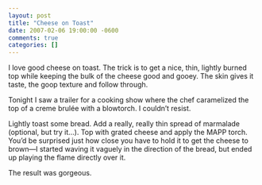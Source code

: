 ```yaml
---
layout: post
title: "Cheese on Toast"
date: 2007-02-06 19:00:00 -0600
comments: true
categories: []
---
```


I love good cheese on toast. The trick is to get a nice, thin, lightly
burned top while keeping the bulk of the cheese good and gooey. The
skin gives it taste, the goop texture and follow through.


Tonight I saw a trailer for a cooking show where the chef caramelized
the top of a creme brulée with a blowtorch. I couldn’t resist.


Lightly toast some bread. Add a really, really thin spread of
marmalade (optional, but try it…). Top with grated cheese and apply
the MAPP torch. You’d be surprised just how close you have to hold it
to get the cheese to brown—I started waving it vaguely in the
direction of the bread, but ended up playing the flame directly over
it.


The result was gorgeous.

